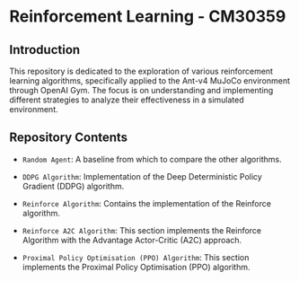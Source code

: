 # Reinforcement Learning - CM30359

## Introduction

This repository is dedicated to the exploration of various reinforcement learning algorithms, specifically applied to the Ant-v4 MuJoCo environment through OpenAI Gym. The focus is on understanding and implementing different strategies to analyze their effectiveness in a simulated environment.

## Repository Contents

- `Random Agent`: A baseline from which to compare the other algorithms.

- `DDPG Algorithm`: Implementation of the Deep Deterministic Policy Gradient (DDPG) algorithm.

- `Reinforce Algorithm`: Contains the implementation of the Reinforce algorithm.

- `Reinforce A2C Algorithm`: This section implements the Reinforce Algorithm with the Advantage Actor-Critic (A2C) approach.

- `Proximal Policy Optimisation (PPO) Algorithm`: This section implements the Proximal Policy Optimisation (PPO) algorithm.
